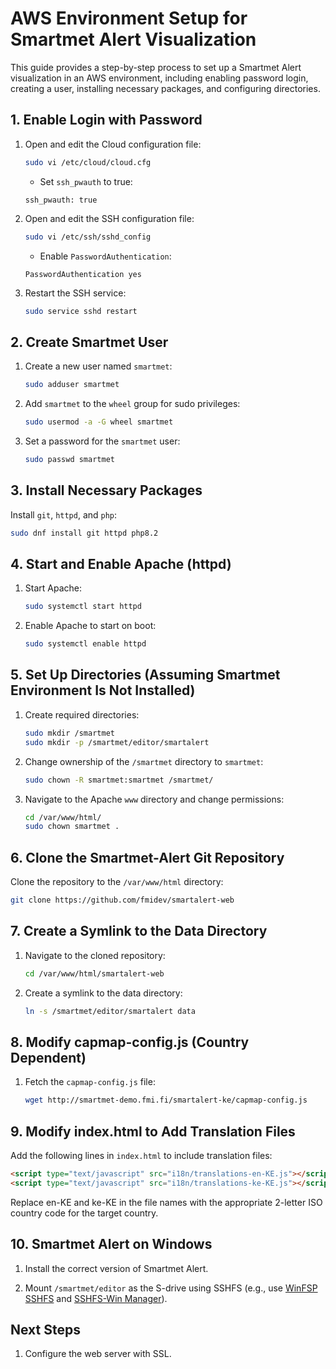 
# AWS Environment Setup for Smartmet Alert Visualization

This guide provides a step-by-step process to set up a Smartmet Alert visualization in an AWS environment, including enabling password login, creating a user, installing necessary packages, and configuring directories.

## 1. Enable Login with Password

1. Open and edit the Cloud configuration file:

    ```bash
    sudo vi /etc/cloud/cloud.cfg
    ```

    - Set `ssh_pwauth` to true:

    ```
    ssh_pwauth: true
    ```

2. Open and edit the SSH configuration file:

    ```bash
    sudo vi /etc/ssh/sshd_config
    ```

    - Enable `PasswordAuthentication`:

    ```
    PasswordAuthentication yes
    ```

3. Restart the SSH service:

    ```bash
    sudo service sshd restart
    ```

## 2. Create Smartmet User

1. Create a new user named `smartmet`:

    ```bash
    sudo adduser smartmet
    ```

2. Add `smartmet` to the `wheel` group for sudo privileges:

    ```bash
    sudo usermod -a -G wheel smartmet
    ```

3. Set a password for the `smartmet` user:

    ```bash
    sudo passwd smartmet
    ```

## 3. Install Necessary Packages

Install `git`, `httpd`, and `php`:

```bash
sudo dnf install git httpd php8.2
```

## 4. Start and Enable Apache (httpd)

1. Start Apache:

    ```bash
    sudo systemctl start httpd
    ```

2. Enable Apache to start on boot:

    ```bash
    sudo systemctl enable httpd
    ```

## 5. Set Up Directories (Assuming Smartmet Environment Is Not Installed)

1. Create required directories:

    ```bash
    sudo mkdir /smartmet
    sudo mkdir -p /smartmet/editor/smartalert
    ```

2. Change ownership of the `/smartmet` directory to `smartmet`:

    ```bash
    sudo chown -R smartmet:smartmet /smartmet/
    ```

3. Navigate to the Apache `www` directory and change permissions:

    ```bash
    cd /var/www/html/
    sudo chown smartmet .
    ```

## 6. Clone the Smartmet-Alert Git Repository

Clone the repository to the `/var/www/html` directory:

```bash
git clone https://github.com/fmidev/smartalert-web
```

## 7. Create a Symlink to the Data Directory

1. Navigate to the cloned repository:

    ```bash
    cd /var/www/html/smartalert-web
    ```

2. Create a symlink to the data directory:

    ```bash
    ln -s /smartmet/editor/smartalert data
    ```

## 8. Modify capmap-config.js (Country Dependent)

1. Fetch the `capmap-config.js` file:

    ```bash
    wget http://smartmet-demo.fmi.fi/smartalert-ke/capmap-config.js
    ```

## 9. Modify index.html to Add Translation Files

Add the following lines in `index.html` to include translation files:

```html
<script type="text/javascript" src="i18n/translations-en-KE.js"></script>
<script type="text/javascript" src="i18n/translations-ke-KE.js"></script>
```

Replace en-KE and ke-KE in the file names with the appropriate 2-letter ISO country code for the target country.

## 10. Smartmet Alert on Windows

1. Install the correct version of Smartmet Alert.

2. Mount `/smartmet/editor` as the S-drive using SSHFS (e.g., use [WinFSP SSHFS](https://github.com/winfsp/sshfs-win) and [SSHFS-Win Manager](https://github.com/evsar3/sshfs-win-manager)).



## Next Steps

1. Configure the web server with SSL.
